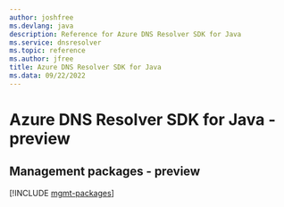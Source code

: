 ```yaml
---
author: joshfree
ms.devlang: java
description: Reference for Azure DNS Resolver SDK for Java
ms.service: dnsresolver
ms.topic: reference
ms.author: jfree
title: Azure DNS Resolver SDK for Java
ms.data: 09/22/2022
---
```

# Azure DNS Resolver SDK for Java - preview

## Management packages - preview
[!INCLUDE [mgmt-packages](dns-resolver-mgmt-index.md)]